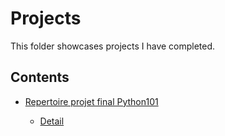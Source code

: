 # Projects
This folder showcases projects I have completed.
## Contents
* [Repertoire projet final Python101](Final)

  * [Detail](Final/README.md)
